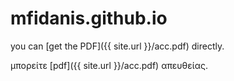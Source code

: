 # mfidanis.github.io
you can [get the PDF]({{ site.url }}/acc.pdf) directly.

μπορείτε [pdf]({{ site.url }}/acc.pdf) απευθείας.
